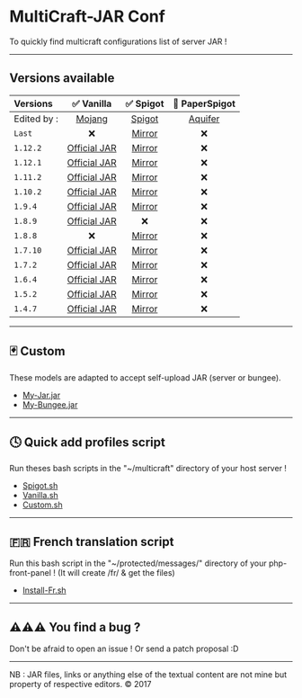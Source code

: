MultiCraft-JAR Conf
=====
To quickly find multicraft configurations list of server JAR !

-----
Versions available
-----

| Versions | ✅ Vanilla | ✅ Spigot | 🔨 PaperSpigot |
| :--------|:----------:|:---------:|:--------------:|
| Edited by : |[Mojang](https://mojang.com)|[Spigot](https://spigotmc.org)|[Aquifer](https://aquifermc.org)| 
| `Last`|❌|[Mirror](https://raw.githubusercontent.com/ValentinTh/MultiCraft-JAR-Conf/master/spigot/spigot-x-latest.jar.conf)|❌|
|`1.12.2`|[Official JAR](https://raw.githubusercontent.com/ValentinTh/MultiCraft-JAR-Conf/master/vanilla/vanilla-1.12.2.jar.conf)|[Mirror](https://raw.githubusercontent.com/ValentinTh/MultiCraft-JAR-Conf/master/spigot/spigot-1.12.2.jar.conf)|❌|
|`1.12.1`|[Official JAR](https://raw.githubusercontent.com/ValentinTh/MultiCraft-JAR-Conf/master/vanilla/vanilla-1.12.1.jar.conf)|[Mirror](https://raw.githubusercontent.com/ValentinTh/MultiCraft-JAR-Conf/master/spigot/spigot-1.12.1.jar.conf)|❌|
|`1.11.2`|[Official JAR](https://raw.githubusercontent.com/ValentinTh/MultiCraft-JAR-Conf/master/vanilla/vanilla-1.11.2.jar.conf)|[Mirror](https://raw.githubusercontent.com/ValentinTh/MultiCraft-JAR-Conf/master/spigot/spigot-1.11.2.jar.conf)|❌|
|`1.10.2`|[Official JAR](https://raw.githubusercontent.com/ValentinTh/MultiCraft-JAR-Conf/master/vanilla/vanilla-1.10.2.jar.conf)|[Mirror](https://raw.githubusercontent.com/ValentinTh/MultiCraft-JAR-Conf/master/spigot/spigot-1.10.2.jar.conf)|❌|
|`1.9.4`|[Official JAR](https://raw.githubusercontent.com/ValentinTh/MultiCraft-JAR-Conf/master/vanilla/vanilla-1.9.4.jar.conf)|[Mirror](https://raw.githubusercontent.com/ValentinTh/MultiCraft-JAR-Conf/master/spigot/spigot-1.9.4.jar.conf)|❌|
|`1.8.9`|[Official JAR](https://raw.githubusercontent.com/ValentinTh/MultiCraft-JAR-Conf/master/vanilla/vanilla-1.8.9.jar.conf)|❌|❌|
|`1.8.8`|❌|[Mirror](https://raw.githubusercontent.com/ValentinTh/MultiCraft-JAR-Conf/master/spigot/spigot-1.8.8.jar.conf)|❌|
|`1.7.10`|[Official JAR](https://raw.githubusercontent.com/ValentinTh/MultiCraft-JAR-Conf/master/vanilla/vanilla-1.7.10.jar.conf)|[Mirror](https://raw.githubusercontent.com/ValentinTh/MultiCraft-JAR-Conf/master/spigot/spigot-1.7.10.jar.conf)|❌|
|`1.7.2`|[Official JAR](https://raw.githubusercontent.com/ValentinTh/MultiCraft-JAR-Conf/master/vanilla/vanilla-1.7.2.jar.conf)|[Mirror](https://raw.githubusercontent.com/ValentinTh/MultiCraft-JAR-Conf/master/spigot/spigot-1.7.2.jar.conf)|❌|
|`1.6.4`|[Official JAR](https://raw.githubusercontent.com/ValentinTh/MultiCraft-JAR-Conf/master/vanilla/vanilla-1.6.4.jar.conf)|[Mirror](https://raw.githubusercontent.com/ValentinTh/MultiCraft-JAR-Conf/master/spigot/spigot-1.6.4.jar.conf)|❌||
|`1.5.2`|[Official JAR](https://raw.githubusercontent.com/ValentinTh/MultiCraft-JAR-Conf/master/vanilla/vanilla-1.5.2.jar.conf)|[Mirror](https://raw.githubusercontent.com/ValentinTh/MultiCraft-JAR-Conf/master/spigot/spigot-1.5.2.jar.conf)|❌|
|`1.4.7`|[Official JAR](https://raw.githubusercontent.com/ValentinTh/MultiCraft-JAR-Conf/master/vanilla/vanilla-1.4.7.jar.conf)|[Mirror](https://raw.githubusercontent.com/ValentinTh/MultiCraft-JAR-Conf/master/spigot/spigot-1.4.7.jar.conf)|❌|
----
🃏 Custom
-----
These models are adapted to accept self-upload JAR (server or bungee).
* [My-Jar.jar](https://raw.githubusercontent.com/ValentinTh/MultiCraft-JAR-Conf/master/custom/my-jar.jar.conf)
* [My-Bungee.jar](https://raw.githubusercontent.com/ValentinTh/MultiCraft-JAR-Conf/master/custom/my-bungee.jar.conf)
-----
🕓 Quick add profiles script
-----
Run theses bash scripts in the "~/multicraft" directory of your host server !
* [Spigot.sh](https://raw.githubusercontent.com/ValentinTh/MultiCraft-JAR-Conf/master/spigot/spigot.sh)
* [Vanilla.sh](https://raw.githubusercontent.com/ValentinTh/MultiCraft-JAR-Conf/master/vanilla/vanilla.sh)
* [Custom.sh](https://raw.githubusercontent.com/ValentinTh/MultiCraft-JAR-Conf/master/custom/custom.sh)
-----
🇫🇷 French translation script
-----
Run this bash script in the "~/protected/messages/" directory of your php-front-panel ! (It will create /fr/ & get the files)
* [Install-Fr.sh](https://raw.githubusercontent.com/ValentinTh/MultiCraft-JAR-Conf/master/translate/install-fr.sh)
-----
⚠️⚠️⚠️ You find a bug ?
-----
Don't be afraid to open an issue !
Or send a patch proposal :D

-----
NB : JAR files, links or anything else of the textual content are not mine but property of respective editors.
© 2017
